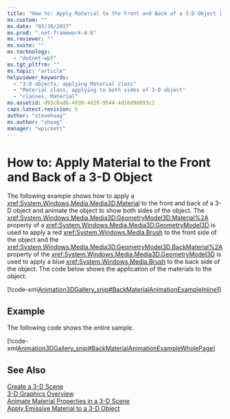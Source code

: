 ```yaml
---
title: "How to: Apply Material to the Front and Back of a 3-D Object | Microsoft Docs"
ms.custom: ""
ms.date: "03/30/2017"
ms.prod: ".net-framework-4.6"
ms.reviewer: ""
ms.suite: ""
ms.technology: 
  - "dotnet-wpf"
ms.tgt_pltfrm: ""
ms.topic: "article"
helpviewer_keywords: 
  - "3-D objects, applying Material class"
  - "Material class, applying to both sides of 3-D object"
  - "classes, Material"
ms.assetid: d93c8ad6-4939-4d29-9544-4d16d98093c1
caps.latest.revision: 5
author: "stevehoag"
ms.author: "shoag"
manager: "wpickett"
---
```

# How to: Apply Material to the Front and Back of a 3-D Object
The following example shows how to apply a <xref:System.Windows.Media.Media3D.Material> to the front and back of a 3-D object and animate the object to show both sides of the object. The <xref:System.Windows.Media.Media3D.GeometryModel3D.Material%2A> property of a <xref:System.Windows.Media.Media3D.GeometryModel3D> is used to apply a red <xref:System.Windows.Media.Brush> to the front side of the object and the <xref:System.Windows.Media.Media3D.GeometryModel3D.BackMaterial%2A> property of the <xref:System.Windows.Media.Media3D.GeometryModel3D> is used to apply a blue <xref:System.Windows.Media.Brush> to the back side of the object. The code below shows the application of the materials to the object:  
  
 [!code-xml[Animation3DGallery_snip#BackMaterialAnimationExampleInline1](../../../../samples/snippets/csharp/VS_Snippets_Wpf/Animation3DGallery_snip/CS/BackMaterialAnimationExample.xaml#backmaterialanimationexampleinline1)]  
  
## Example  
 The following code shows the entire sample.  
  
 [!code-xml[Animation3DGallery_snip#BackMaterialAnimationExampleWholePage](../../../../samples/snippets/csharp/VS_Snippets_Wpf/Animation3DGallery_snip/CS/BackMaterialAnimationExample.xaml#backmaterialanimationexamplewholepage)]  
  
## See Also  
 [Create a 3-D Scene](../../../../docs/framework/wpf/graphics-multimedia/how-to-create-a-3-d-scene.md)   
 [3-D Graphics Overview](../../../../docs/framework/wpf/graphics-multimedia/3-d-graphics-overview.md)   
 [Animate Material Properties in a 3-D Scene](../../../../docs/framework/wpf/graphics-multimedia/how-to-animate-material-properties-in-a-3-d-scene.md)   
 [Apply Emissive Material to a 3-D Object](../../../../docs/framework/wpf/graphics-multimedia/how-to-apply-emissive-material-to-a-3-d-object.md)